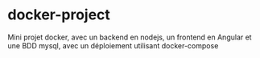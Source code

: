 # docker-project
Mini projet docker, avec un backend en nodejs, un frontend en Angular et une BDD mysql, avec un déploiement utilisant docker-compose 
